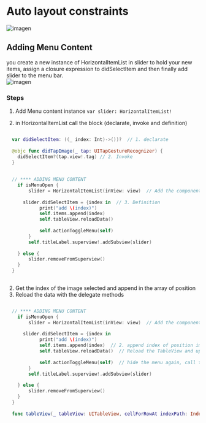 # Auto layout constraints
![imagen](../feature-animationBy-ReplacinConstraints/assets/tutorial1.png)

##  Adding Menu Content

you create a new instance of HorizontalItemList in slider to hold your new items, assign a closure expression to didSelectItem and then finally add slider to the menu bar.  
![imagen](../master/assets/sketch4.gif)  

### Steps

1. Add Menu content instance  `var slider: HorizontalItemList!` 

2. in HorizontalItemList call the block (declarate, invoke and definition)
```swift

  var didSelectItem: ((_ index: Int)->())?  // 1. declarate
 
  @objc func didTapImage(_ tap: UITapGestureRecognizer) {
    didSelectItem?(tap.view!.tag) // 2. Invoke
  }
  
  
  // **** ADDING MENU CONTENT
    if isMenuOpen {
        slider = HorizontalItemList(inView: view)  // Add the component in the view
      
      slider.didSelectItem = {index in  // 3. Definition
            print("add \(index)")
            self.items.append(index)  
            self.tableView.reloadData()
            
            self.actionToggleMenu(self)  
        }
        self.titleLabel.superview!.addSubview(slider)
        
    } else {
        slider.removeFromSuperview()
    }
  }
  
```
2. Get the index of the image selected and append in the array of position
3. Reload the data with the delegate methods
```swift

  // **** ADDING MENU CONTENT
    if isMenuOpen {
        slider = HorizontalItemList(inView: view)  // Add the component in the view
      
      slider.didSelectItem = {index in 
            print("add \(index)")
            self.items.append(index)  // 2. append index of position image (int)
            self.tableView.reloadData()  // Reload the TableView and update with the cellForRowAt 
            
            self.actionToggleMenu(self)  // hide the menu again, call the function
        }
        self.titleLabel.superview!.addSubview(slider)
        
    } else {
        slider.removeFromSuperview()
    }
  }
  
  func tableView(_ tableView: UITableView, cellForRowAt indexPath: IndexPath) -> UITableViewCell {}

  
```
